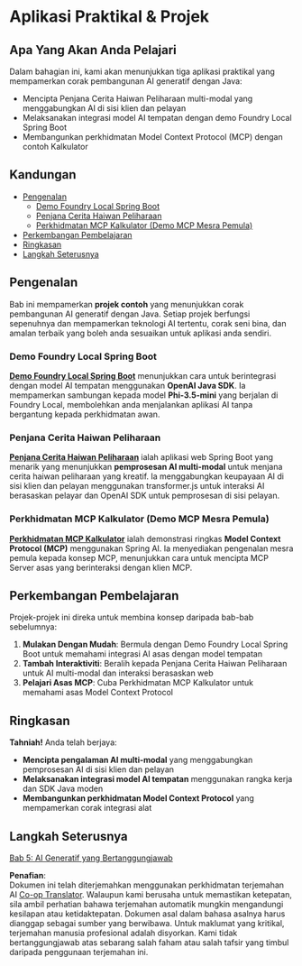 <!--
CO_OP_TRANSLATOR_METADATA:
{
  "original_hash": "df269f529a172a0197ef28460bf1da9f",
  "translation_date": "2025-07-25T11:56:44+00:00",
  "source_file": "04-PracticalSamples/README.md",
  "language_code": "ms"
}
-->
# Aplikasi Praktikal & Projek

## Apa Yang Akan Anda Pelajari
Dalam bahagian ini, kami akan menunjukkan tiga aplikasi praktikal yang mempamerkan corak pembangunan AI generatif dengan Java:
- Mencipta Penjana Cerita Haiwan Peliharaan multi-modal yang menggabungkan AI di sisi klien dan pelayan
- Melaksanakan integrasi model AI tempatan dengan demo Foundry Local Spring Boot
- Membangunkan perkhidmatan Model Context Protocol (MCP) dengan contoh Kalkulator

## Kandungan

- [Pengenalan](../../../04-PracticalSamples)
  - [Demo Foundry Local Spring Boot](../../../04-PracticalSamples)
  - [Penjana Cerita Haiwan Peliharaan](../../../04-PracticalSamples)
  - [Perkhidmatan MCP Kalkulator (Demo MCP Mesra Pemula)](../../../04-PracticalSamples)
- [Perkembangan Pembelajaran](../../../04-PracticalSamples)
- [Ringkasan](../../../04-PracticalSamples)
- [Langkah Seterusnya](../../../04-PracticalSamples)

## Pengenalan

Bab ini mempamerkan **projek contoh** yang menunjukkan corak pembangunan AI generatif dengan Java. Setiap projek berfungsi sepenuhnya dan mempamerkan teknologi AI tertentu, corak seni bina, dan amalan terbaik yang boleh anda sesuaikan untuk aplikasi anda sendiri.

### Demo Foundry Local Spring Boot

**[Demo Foundry Local Spring Boot](foundrylocal/README.md)** menunjukkan cara untuk berintegrasi dengan model AI tempatan menggunakan **OpenAI Java SDK**. Ia mempamerkan sambungan kepada model **Phi-3.5-mini** yang berjalan di Foundry Local, membolehkan anda menjalankan aplikasi AI tanpa bergantung kepada perkhidmatan awan.

### Penjana Cerita Haiwan Peliharaan

**[Penjana Cerita Haiwan Peliharaan](petstory/README.md)** ialah aplikasi web Spring Boot yang menarik yang menunjukkan **pemprosesan AI multi-modal** untuk menjana cerita haiwan peliharaan yang kreatif. Ia menggabungkan keupayaan AI di sisi klien dan pelayan menggunakan transformer.js untuk interaksi AI berasaskan pelayar dan OpenAI SDK untuk pemprosesan di sisi pelayan.

### Perkhidmatan MCP Kalkulator (Demo MCP Mesra Pemula)

**[Perkhidmatan MCP Kalkulator](mcp/calculator/README.md)** ialah demonstrasi ringkas **Model Context Protocol (MCP)** menggunakan Spring AI. Ia menyediakan pengenalan mesra pemula kepada konsep MCP, menunjukkan cara untuk mencipta MCP Server asas yang berinteraksi dengan klien MCP.

## Perkembangan Pembelajaran

Projek-projek ini direka untuk membina konsep daripada bab-bab sebelumnya:

1. **Mulakan Dengan Mudah**: Bermula dengan Demo Foundry Local Spring Boot untuk memahami integrasi AI asas dengan model tempatan
2. **Tambah Interaktiviti**: Beralih kepada Penjana Cerita Haiwan Peliharaan untuk AI multi-modal dan interaksi berasaskan web
3. **Pelajari Asas MCP**: Cuba Perkhidmatan MCP Kalkulator untuk memahami asas Model Context Protocol

## Ringkasan

**Tahniah!** Anda telah berjaya:

- **Mencipta pengalaman AI multi-modal** yang menggabungkan pemprosesan AI di sisi klien dan pelayan
- **Melaksanakan integrasi model AI tempatan** menggunakan rangka kerja dan SDK Java moden
- **Membangunkan perkhidmatan Model Context Protocol** yang mempamerkan corak integrasi alat

## Langkah Seterusnya

[Bab 5: AI Generatif yang Bertanggungjawab](../05-ResponsibleGenAI/README.md)

**Penafian**:  
Dokumen ini telah diterjemahkan menggunakan perkhidmatan terjemahan AI [Co-op Translator](https://github.com/Azure/co-op-translator). Walaupun kami berusaha untuk memastikan ketepatan, sila ambil perhatian bahawa terjemahan automatik mungkin mengandungi kesilapan atau ketidaktepatan. Dokumen asal dalam bahasa asalnya harus dianggap sebagai sumber yang berwibawa. Untuk maklumat yang kritikal, terjemahan manusia profesional adalah disyorkan. Kami tidak bertanggungjawab atas sebarang salah faham atau salah tafsir yang timbul daripada penggunaan terjemahan ini.